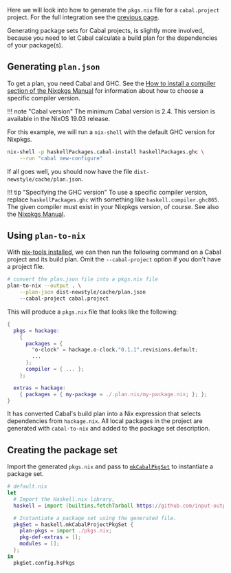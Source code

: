 Here we will look into how to generate the `pkgs.nix` file for a
`cabal.project` project. For the full integration see the [previous
page](./projects.md).

Generating package sets for Cabal projects, is slightly more involved,
because you need to let Cabal calculate a build plan for the
dependencies of your package(s).

## Generating `plan.json`

To get a plan, you need Cabal and GHC. See the [How to install a
compiler section of the Nixpkgs Manual][compiler] for information
about how to choose a specific compiler version.

[compiler]: https://nixos.org/nixpkgs/manual/#how-to-install-a-compiler

!!! note "Cabal version"
    The minimum Cabal version is 2.4. This version is available
    in the NixOS 19.03 release.

For this example, we will run a `nix-shell` with the default GHC
version for Nixpkgs.

```bash
nix-shell -p haskellPackages.cabal-install haskellPackages.ghc \
    --run "cabal new-configure"
```

If all goes well, you should now have the file
`dist-newstyle/cache/plan.json`.

!!! tip "Specifying the GHC version"
    To use a specific compiler version, replace `haskellPackages.ghc`
    with something like `haskell.compiler.ghc865`. The given compiler
    must exist in your Nixpkgs version, of course. See also the
    [Nixpkgs Manual][compiler].

## Using `plan-to-nix`

With [nix-tools installed](../user-guide.md), we can then run the
following command on a Cabal project and its build plan. Omit the
`--cabal-project` option if you don't have a project file.

```bash
# convert the plan.json file into a pkgs.nix file
plan-to-nix --output . \
    --plan-json dist-newstyle/cache/plan.json
    --cabal-project cabal.project
```

This will produce a `pkgs.nix` file that looks like the following:

```nix
{
  pkgs = hackage:
    {
      packages = {
        "o-clock" = hackage.o-clock."0.1.1".revisions.default;
        ...
      };
      compiler = { ... };
    };

  extras = hackage:
    { packages = { my-package = ./.plan.nix/my-package.nix; }; };
}
```

It has converted Cabal's build plan into a Nix expression that selects
dependencies from `hackage.nix`. All local packages in the project are
generated with `cabal-to-nix` and added to the package set
description.

## Creating the package set

Import the generated `pkgs.nix` and pass to
[`mkCabalPkgSet`](../reference/library.md#mkcabalprojectpkgset) to
instantiate a package set.

```nix
# default.nix
let
  # Import the Haskell.nix library,
  haskell = import (builtins.fetchTarball https://github.com/input-output-hk/haskell.nix/archive/master.tar.gz) {};

  # Instantiate a package set using the generated file.
  pkgSet = haskell.mkCabalProjectPkgSet {
    plan-pkgs = import ./pkgs.nix;
    pkg-def-extras = [];
    modules = [];
  };
in
  pkgSet.config.hsPkgs
```

